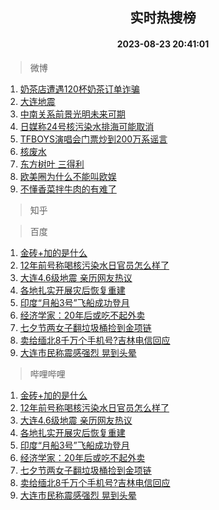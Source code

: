<div align="center"><h2>实时热搜榜</h2><h4>2023-08-23 20:41:01</h4></div>

> 微博  

1. [奶茶店遭遇120杯奶茶订单诈骗](https://s.weibo.com/weibo?q=%23%E5%A5%B6%E8%8C%B6%E5%BA%97%E9%81%AD%E9%81%87120%E6%9D%AF%E5%A5%B6%E8%8C%B6%E8%AE%A2%E5%8D%95%E8%AF%88%E9%AA%97%23&t=31&band_rank=1&Refer=top)<br />
2. [大连地震](https://s.weibo.com/weibo?q=%23%E5%A4%A7%E8%BF%9E%E5%9C%B0%E9%9C%87%23&t=31&band_rank=2&Refer=top)<br />
3. [中南关系前景光明未来可期](https://s.weibo.com/weibo?q=%23%E4%B8%AD%E5%8D%97%E5%85%B3%E7%B3%BB%E5%89%8D%E6%99%AF%E5%85%89%E6%98%8E%E6%9C%AA%E6%9D%A5%E5%8F%AF%E6%9C%9F%23&t=31&band_rank=3&Refer=top)<br />
4. [日媒称24号核污染水排海可能取消](https://s.weibo.com/weibo?q=%23%E6%97%A5%E5%AA%92%E7%A7%B024%E5%8F%B7%E6%A0%B8%E6%B1%A1%E6%9F%93%E6%B0%B4%E6%8E%92%E6%B5%B7%E5%8F%AF%E8%83%BD%E5%8F%96%E6%B6%88%23&t=31&band_rank=4&Refer=top)<br />
5. [TFBOYS演唱会门票炒到200万系谣言](https://s.weibo.com/weibo?q=%23TFBOYS%E6%BC%94%E5%94%B1%E4%BC%9A%E9%97%A8%E7%A5%A8%E7%82%92%E5%88%B0200%E4%B8%87%E7%B3%BB%E8%B0%A3%E8%A8%80%23&t=31&band_rank=5&Refer=top)<br />
6. [核废水](https://s.weibo.com/weibo?q=%E6%A0%B8%E5%BA%9F%E6%B0%B4&t=31&band_rank=6&Refer=top)<br />
7. [东方树叶 三得利](https://s.weibo.com/weibo?q=%E4%B8%9C%E6%96%B9%E6%A0%91%E5%8F%B6%20%E4%B8%89%E5%BE%97%E5%88%A9&t=31&band_rank=7&Refer=top)<br />
8. [欧美圈为什么不能叫欧娱](https://s.weibo.com/weibo?q=%23%E6%AC%A7%E7%BE%8E%E5%9C%88%E4%B8%BA%E4%BB%80%E4%B9%88%E4%B8%8D%E8%83%BD%E5%8F%AB%E6%AC%A7%E5%A8%B1%23&t=31&band_rank=8&Refer=top)<br />
9. [不懂香菜拌牛肉的有难了](https://s.weibo.com/weibo?q=%23%E4%B8%8D%E6%87%82%E9%A6%99%E8%8F%9C%E6%8B%8C%E7%89%9B%E8%82%89%E7%9A%84%E6%9C%89%E9%9A%BE%E4%BA%86%23&t=31&band_rank=9&Refer=top)<br />

> 知乎  


> 百度  

1. [金砖+加的是什么](https://www.baidu.com/s?wd=%E9%87%91%E7%A0%96%2B%E5%8A%A0%E7%9A%84%E6%98%AF%E4%BB%80%E4%B9%88&sa=fyb_news&rsv_dl=fyb_news)<br />
2. [12年前号称喝核污染水日官员怎么样了](https://www.baidu.com/s?wd=12%E5%B9%B4%E5%89%8D%E5%8F%B7%E7%A7%B0%E5%96%9D%E6%A0%B8%E6%B1%A1%E6%9F%93%E6%B0%B4%E6%97%A5%E5%AE%98%E5%91%98%E6%80%8E%E4%B9%88%E6%A0%B7%E4%BA%86&sa=fyb_news&rsv_dl=fyb_news)<br />
3. [大连4.6级地震 亲历网友热议](https://www.baidu.com/s?wd=%23%E5%A4%A7%E8%BF%9E%E5%A4%9A%E6%AC%A1%E5%9C%B0%E9%9C%87%23&sa=fyb_news&rsv_dl=fyb_news)<br />
4. [各地扎实开展灾后恢复重建](https://www.baidu.com/s?wd=%E5%90%84%E5%9C%B0%E6%89%8E%E5%AE%9E%E5%BC%80%E5%B1%95%E7%81%BE%E5%90%8E%E6%81%A2%E5%A4%8D%E9%87%8D%E5%BB%BA&sa=fyb_news&rsv_dl=fyb_news)<br />
5. [印度“月船3号”飞船成功登月](https://www.baidu.com/s?wd=%E5%8D%B0%E5%BA%A6%E2%80%9C%E6%9C%88%E8%88%B93%E5%8F%B7%E2%80%9D%E9%A3%9E%E8%88%B9%E6%88%90%E5%8A%9F%E7%99%BB%E6%9C%88&sa=fyb_news&rsv_dl=fyb_news)<br />
6. [经济学家：20年后或吃不起外卖](https://www.baidu.com/s?wd=%E7%BB%8F%E6%B5%8E%E5%AD%A6%E5%AE%B6%EF%BC%9A20%E5%B9%B4%E5%90%8E%E6%88%96%E5%90%83%E4%B8%8D%E8%B5%B7%E5%A4%96%E5%8D%96&sa=fyb_news&rsv_dl=fyb_news)<br />
7. [七夕节两女子翻垃圾桶捡到金项链](https://www.baidu.com/s?wd=%E4%B8%83%E5%A4%95%E8%8A%82%E4%B8%A4%E5%A5%B3%E5%AD%90%E7%BF%BB%E5%9E%83%E5%9C%BE%E6%A1%B6%E6%8D%A1%E5%88%B0%E9%87%91%E9%A1%B9%E9%93%BE&sa=fyb_news&rsv_dl=fyb_news)<br />
8. [卖给缅北8千万个手机号?吉林电信回应](https://www.baidu.com/s?wd=%E5%8D%96%E7%BB%99%E7%BC%85%E5%8C%978%E5%8D%83%E4%B8%87%E4%B8%AA%E6%89%8B%E6%9C%BA%E5%8F%B7%3F%E5%90%89%E6%9E%97%E7%94%B5%E4%BF%A1%E5%9B%9E%E5%BA%94&sa=fyb_news&rsv_dl=fyb_news)<br />
9. [大连市民称震感强烈 晃到头晕](https://www.baidu.com/s?wd=%E5%A4%A7%E8%BF%9E%E5%B8%82%E6%B0%91%E7%A7%B0%E9%9C%87%E6%84%9F%E5%BC%BA%E7%83%88+%E6%99%83%E5%88%B0%E5%A4%B4%E6%99%95&sa=fyb_news&rsv_dl=fyb_news)<br />

> 哔哩哔哩  

1. [金砖+加的是什么](https://www.baidu.com/s?wd=%E9%87%91%E7%A0%96%2B%E5%8A%A0%E7%9A%84%E6%98%AF%E4%BB%80%E4%B9%88&sa=fyb_news&rsv_dl=fyb_news)<br />
2. [12年前号称喝核污染水日官员怎么样了](https://www.baidu.com/s?wd=12%E5%B9%B4%E5%89%8D%E5%8F%B7%E7%A7%B0%E5%96%9D%E6%A0%B8%E6%B1%A1%E6%9F%93%E6%B0%B4%E6%97%A5%E5%AE%98%E5%91%98%E6%80%8E%E4%B9%88%E6%A0%B7%E4%BA%86&sa=fyb_news&rsv_dl=fyb_news)<br />
3. [大连4.6级地震 亲历网友热议](https://www.baidu.com/s?wd=%23%E5%A4%A7%E8%BF%9E%E5%A4%9A%E6%AC%A1%E5%9C%B0%E9%9C%87%23&sa=fyb_news&rsv_dl=fyb_news)<br />
4. [各地扎实开展灾后恢复重建](https://www.baidu.com/s?wd=%E5%90%84%E5%9C%B0%E6%89%8E%E5%AE%9E%E5%BC%80%E5%B1%95%E7%81%BE%E5%90%8E%E6%81%A2%E5%A4%8D%E9%87%8D%E5%BB%BA&sa=fyb_news&rsv_dl=fyb_news)<br />
5. [印度“月船3号”飞船成功登月](https://www.baidu.com/s?wd=%E5%8D%B0%E5%BA%A6%E2%80%9C%E6%9C%88%E8%88%B93%E5%8F%B7%E2%80%9D%E9%A3%9E%E8%88%B9%E6%88%90%E5%8A%9F%E7%99%BB%E6%9C%88&sa=fyb_news&rsv_dl=fyb_news)<br />
6. [经济学家：20年后或吃不起外卖](https://www.baidu.com/s?wd=%E7%BB%8F%E6%B5%8E%E5%AD%A6%E5%AE%B6%EF%BC%9A20%E5%B9%B4%E5%90%8E%E6%88%96%E5%90%83%E4%B8%8D%E8%B5%B7%E5%A4%96%E5%8D%96&sa=fyb_news&rsv_dl=fyb_news)<br />
7. [七夕节两女子翻垃圾桶捡到金项链](https://www.baidu.com/s?wd=%E4%B8%83%E5%A4%95%E8%8A%82%E4%B8%A4%E5%A5%B3%E5%AD%90%E7%BF%BB%E5%9E%83%E5%9C%BE%E6%A1%B6%E6%8D%A1%E5%88%B0%E9%87%91%E9%A1%B9%E9%93%BE&sa=fyb_news&rsv_dl=fyb_news)<br />
8. [卖给缅北8千万个手机号?吉林电信回应](https://www.baidu.com/s?wd=%E5%8D%96%E7%BB%99%E7%BC%85%E5%8C%978%E5%8D%83%E4%B8%87%E4%B8%AA%E6%89%8B%E6%9C%BA%E5%8F%B7%3F%E5%90%89%E6%9E%97%E7%94%B5%E4%BF%A1%E5%9B%9E%E5%BA%94&sa=fyb_news&rsv_dl=fyb_news)<br />
9. [大连市民称震感强烈 晃到头晕](https://www.baidu.com/s?wd=%E5%A4%A7%E8%BF%9E%E5%B8%82%E6%B0%91%E7%A7%B0%E9%9C%87%E6%84%9F%E5%BC%BA%E7%83%88+%E6%99%83%E5%88%B0%E5%A4%B4%E6%99%95&sa=fyb_news&rsv_dl=fyb_news)<br />
